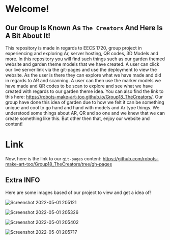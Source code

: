 # Welcome! 

## Our Group Is Known As `The Creators` And Here Is A Bit About It!

This repository is made in regards to EECS 1720, group project in experiencing and exploring Ar, server hosting, QR codes, 3D Models and more. In this repository you will find such things such as our garden themed website and garden theme models that we have created. A user can click our live server link via the git-pages and use the deployment to view the website. As the user is there they can explore what we have made and did in regards to AR and scanning. A user can then use the marker models we have made and QR codes to be scan to explore and see what we have created with regards to our garden theme idea. You can also find the link to this here: https://robots-make-art-too.github.io/Group18_TheCreators/. Our group have done this idea of garden due to how we felt it can be something unique and cool to go hand and hand with models and Ar type things. We understood some things about AR, QR and so one and we knew that we can create something like this. But other then that, enjoy our website and content!

# Link 

Now, here is the link to our `git-pages` content: https://github.com/robots-make-art-too/Group18_TheCreators/tree/gh-pages

## Extra INFO

Here are some images based of our project to view and get a idea of!

![Screenshot 2022-05-01 205121](https://user-images.githubusercontent.com/90351386/166172227-f3e5fc3a-25db-484d-868a-ed24201a4bfb.png)

![Screenshot 2022-05-01 205326](https://user-images.githubusercontent.com/90351386/166172318-56df03d4-533e-491c-ba5e-efa5db1bc8e6.png)

![Screenshot 2022-05-01 205402](https://user-images.githubusercontent.com/90351386/166172424-df4d0b05-44e3-4d8c-84b3-74a4f1ee921a.png)

![Screenshot 2022-05-01 205717](https://user-images.githubusercontent.com/90351386/166172489-b2c047a1-8520-46af-ae6a-bc2d744dde3a.png)
